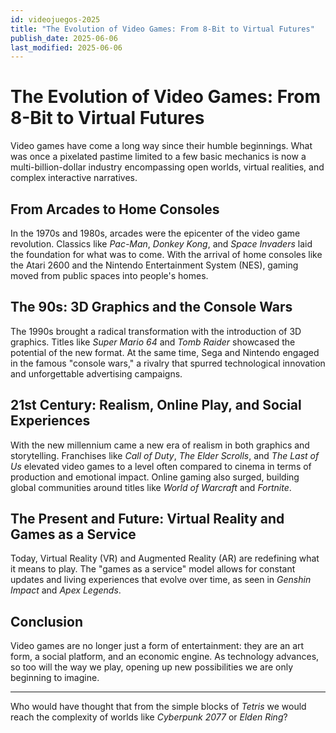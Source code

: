 ```yaml
---
id: videojuegos-2025
title: "The Evolution of Video Games: From 8-Bit to Virtual Futures"
publish_date: 2025-06-06
last_modified: 2025-06-06
---
```


# The Evolution of Video Games: From 8-Bit to Virtual Futures

Video games have come a long way since their humble beginnings. What was once a pixelated pastime limited to a few basic mechanics is now a multi-billion-dollar industry encompassing open worlds, virtual realities, and complex interactive narratives.

## From Arcades to Home Consoles

In the 1970s and 1980s, arcades were the epicenter of the video game revolution. Classics like *Pac-Man*, *Donkey Kong*, and *Space Invaders* laid the foundation for what was to come. With the arrival of home consoles like the Atari 2600 and the Nintendo Entertainment System (NES), gaming moved from public spaces into people's homes.

## The 90s: 3D Graphics and the Console Wars

The 1990s brought a radical transformation with the introduction of 3D graphics. Titles like *Super Mario 64* and *Tomb Raider* showcased the potential of the new format. At the same time, Sega and Nintendo engaged in the famous "console wars," a rivalry that spurred technological innovation and unforgettable advertising campaigns.

## 21st Century: Realism, Online Play, and Social Experiences

With the new millennium came a new era of realism in both graphics and storytelling. Franchises like *Call of Duty*, *The Elder Scrolls*, and *The Last of Us* elevated video games to a level often compared to cinema in terms of production and emotional impact. Online gaming also surged, building global communities around titles like *World of Warcraft* and *Fortnite*.

## The Present and Future: Virtual Reality and Games as a Service

Today, Virtual Reality (VR) and Augmented Reality (AR) are redefining what it means to play. The "games as a service" model allows for constant updates and living experiences that evolve over time, as seen in *Genshin Impact* and *Apex Legends*.

## Conclusion

Video games are no longer just a form of entertainment: they are an art form, a social platform, and an economic engine. As technology advances, so too will the way we play, opening up new possibilities we are only beginning to imagine.

---

Who would have thought that from the simple blocks of *Tetris* we would reach the complexity of worlds like *Cyberpunk 2077* or *Elden Ring*?
